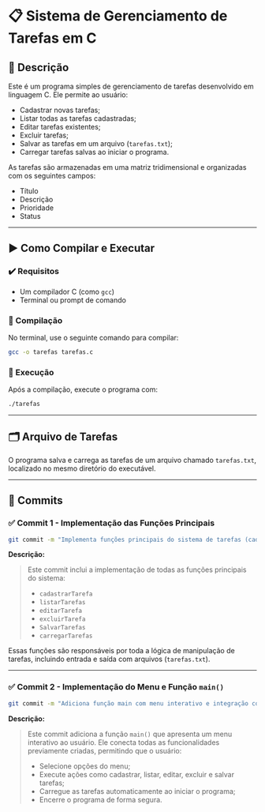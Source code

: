 
# 📋 Sistema de Gerenciamento de Tarefas em C

## 📌 Descrição

Este é um programa simples de gerenciamento de tarefas desenvolvido em linguagem C. Ele permite ao usuário:

- Cadastrar novas tarefas;
- Listar todas as tarefas cadastradas;
- Editar tarefas existentes;
- Excluir tarefas;
- Salvar as tarefas em um arquivo (`tarefas.txt`);
- Carregar tarefas salvas ao iniciar o programa.

As tarefas são armazenadas em uma matriz tridimensional e organizadas com os seguintes campos:

- Título  
- Descrição  
- Prioridade  
- Status  

---

## ▶️ Como Compilar e Executar

### ✔️ Requisitos
- Um compilador C (como `gcc`)
- Terminal ou prompt de comando

### 🔧 Compilação

No terminal, use o seguinte comando para compilar:

```bash
gcc -o tarefas tarefas.c
```

### 🚀 Execução

Após a compilação, execute o programa com:

```bash
./tarefas
```

---

## 🗂️ Arquivo de Tarefas

O programa salva e carrega as tarefas de um arquivo chamado `tarefas.txt`, localizado no mesmo diretório do executável.

---

## 🧾 Commits

### ✅ Commit 1 - Implementação das Funções Principais

```bash
git commit -m "Implementa funções principais do sistema de tarefas (cadastrar, listar, editar, excluir, salvar e carregar)"
```

**Descrição:**
> Este commit inclui a implementação de todas as funções principais do sistema:
> - `cadastrarTarefa`
> - `listarTarefas`
> - `editarTarefa`
> - `excluirTarefa`
> - `SalvarTarefas`
> - `carregarTarefas`

Essas funções são responsáveis por toda a lógica de manipulação de tarefas, incluindo entrada e saída com arquivos (`tarefas.txt`).

---

### ✅ Commit 2 - Implementação do Menu e Função `main()`

```bash
git commit -m "Adiciona função main com menu interativo e integração com funções de tarefas"
```

**Descrição:**
> Este commit adiciona a função `main()` que apresenta um menu interativo ao usuário. Ele conecta todas as funcionalidades previamente criadas, permitindo que o usuário:
> - Selecione opções do menu;
> - Execute ações como cadastrar, listar, editar, excluir e salvar tarefas;
> - Carregue as tarefas automaticamente ao iniciar o programa;
> - Encerre o programa de forma segura.
